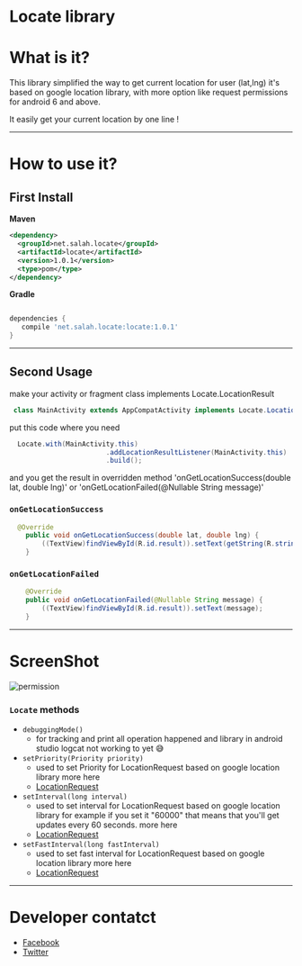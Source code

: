 # Locate library

# What is it? 

This library simplified the way to get current location for user (lat,lng) it's based on google location library,
with more option like request permissions for android 6 and above.

It easily get your current location by one line !

------ 

# How to use it? 

## First Install
**Maven**

```xml
<dependency>
  <groupId>net.salah.locate</groupId>
  <artifactId>locate</artifactId>
  <version>1.0.1</version>
  <type>pom</type>
</dependency>
```

**Gradle**

```gradle

dependencies {
   compile 'net.salah.locate:locate:1.0.1'
}
```

------ 
## Second Usage
make your activity or fragment class implements Locate.LocationResult 

```java
 class MainActivity extends AppCompatActivity implements Locate.LocationResult 
```
put this code where you need

```java
  Locate.with(MainActivity.this)
                        .addLocationResultListener(MainActivity.this)
                        .build();
```

and you get the result in overridden method 'onGetLocationSuccess(double lat, double lng)' or 'onGetLocationFailed(@Nullable String message)'
### `onGetLocationSuccess`

```java
  @Override
    public void onGetLocationSuccess(double lat, double lng) {
        ((TextView)findViewById(R.id.result)).setText(getString(R.string.lat)+" : "+lat+"\n"+getString(R.string.lng)+" : "+lng);
    }
```

### `onGetLocationFailed`
```java
    @Override
    public void onGetLocationFailed(@Nullable String message) {
        ((TextView)findViewById(R.id.result)).setText(message);
    }
```

------ 

# ScreenShot

![permission](https://cloud.githubusercontent.com/assets/17902030/25717753/25e96ba0-310c-11e7-9df9-58ffba63856c.gif)

### `Locate` methods
* `debuggingMode()` 
 	* for tracking and print all operation happened and library in android studio logcat not working to yet :sweat_smile: 
* `setPriority(Priority priority)`
	 * used to  set Priority for LocationRequest based on google location library more here
  * [LocationRequest](https://developers.google.com/android/reference/com/google/android/gms/location/LocationRequest)
* `setInterval(long interval)`
	* used to  set interval for LocationRequest based on google location library for example if you set it "60000" that means that you'll get updates every 60 seconds.
    more here
  * [LocationRequest](https://developers.google.com/android/reference/com/google/android/gms/location/LocationRequest)
*  `setFastInterval(long fastInterval)`
	* used to  set fast interval for LocationRequest based on google location library 
   more here 
   * [LocationRequest](https://developers.google.com/android/reference/com/google/android/gms/location/LocationRequest)

  ------ 
# Developer contatct 
   * [Facebook](https://www.facebook.com/profile.php?id=100006656534009)
   * [Twitter](https://twitter.com/salahamassi)


  
